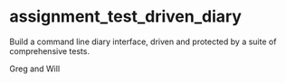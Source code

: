 # assignment_test_driven_diary
Build a command line diary interface, driven and protected by a suite of comprehensive tests.

Greg and Will
